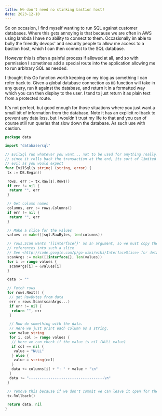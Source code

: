 ```yaml
---
title: We don't need no stinking bastion host!
date: 2023-12-10
---
```


So on occasion, I find myself wanting to run SQL against customer databases. Where this gets annoying is that because we are often in AWS using lambda I have no ability to connect to them. Occasionally im able to bully the friendly devops' and security people to allow me access to a bastion host, which I can then connect to the SQL database.

However this is often a painful process if allowed at all, and so with permission I sometimes add a special route into the application allowing me to run arbitrary SQL as needed.

I thought this Go function worth keeping on my blog as something I can refer back to. Given a global database connection as `DB` function will take in any query, run it against the database, and return it in a formatted way which you can then display to the user. I tend to just return it as plain text from a protected route.

It's not perfect, but good enough for those situations where you just want a small bit of information from the database. Note it has an explicit rollback to prevent any data loss, but I wouldn't trust my life to that and you can of course still run queries that slow down the database. As such use with caution.

```go
package data

import "database/sql"

// EvilSql run whatever you want... not to be used for anything really... its sql injectable, but useful
// since it rolls back the transaction at the end, its sort of limited in what can be done, so not quite as
// evil as you would expect
func EvilSql(s string) (string, error) {
 tx := DB.Begin()

 rows, err := tx.Raw(s).Rows()
 if err != nil {
  return "", err
 }

 // Get column names
 columns, err := rows.Columns()
 if err != nil {
  return "", err
 }

 // Make a slice for the values
 values := make([]sql.RawBytes, len(columns))

 // rows.Scan wants '[]interface{}' as an argument, so we must copy the
 // references into such a slice
 // See <http://code.google.com/p/go-wiki/wiki/InterfaceSlice> for details
 scanArgs := make([]interface{}, len(values))
 for i := range values {
  scanArgs[i] = &values[i]
 }

 data := ""

 // Fetch rows
 for rows.Next() {
  // get RawBytes from data
  err = rows.Scan(scanArgs...)
  if err != nil {
   return "", err
  }

  // Now do something with the data.
  // Here we just print each column as a string.
  var value string
  for i, col := range values {
   // Here we can check if the value is nil (NULL value)
   if col == nil {
    value = "NULL"
   } else {
    value = string(col)
   }
   data += columns[i] + ": " + value + "\n"
  }
  data += "-----------------------------------\n"
 }

 // remove this because if we don't commit we can leave it open for the most part
 tx.Rollback()

 return data, nil
}

```
